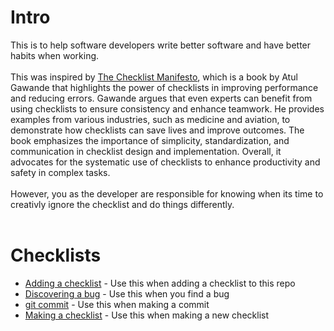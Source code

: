 
# Intro
This is to help software developers write better software and have better habits when working.<br><br>
This was inspired by <a href='https://a.co/d/9DpHQHJ'>The Checklist Manifesto</a>, which is a book by Atul 
Gawande that highlights the power of checklists in improving performance and reducing errors. Gawande argues 
that even experts can benefit from using checklists to ensure consistency and enhance teamwork. He provides 
examples from various industries, such as medicine and aviation, to demonstrate how checklists can save lives 
and improve outcomes. The book emphasizes the importance of simplicity, standardization, and communication in 
checklist design and implementation. Overall, it advocates for the systematic use of checklists to enhance 
productivity and safety in complex tasks.<br><br>
However, you as the developer are responsible for knowing when its time to creativly ignore the checklist and do things differently.<br><br>
# Checklists
* <a href='.\checklists\adding_a_checklist.txt'>Adding a checklist</a> - Use this when adding a checklist to this repo<br>
* <a href='.\checklists\discovering_a_bug.txt'>Discovering a bug</a> - Use this when you find a bug<br>
* <a href='.\checklists\git_commit.txt'>git commit</a> - Use this when making a commit<br>
* <a href='.\checklists\making_a_checklist.txt'>Making a checklist</a> - Use this when making a new checklist<br>

        